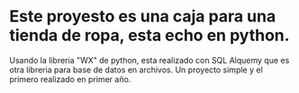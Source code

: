 # Este proyesto es una caja para una tienda de ropa, esta echo en python. 
Usando la libreria "WX" de python, esta realizado con SQL Alquemy que es otra libreria para base de datos en archivos.
Un proyecto simple y el primero realizado en primer año.
